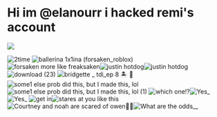 # Hi im @elanourr i hacked remi's account
![](https://komarev.com/ghpvc/?username=kingofalejandro&color=yellow&label=remist&abbreviated=true)

![2time](https://github.com/user-attachments/assets/ddba02b1-d33c-4bce-8b5e-d7247249dd32)
![ballerina 1x1ina (forsaken_roblox)](https://github.com/user-attachments/assets/58c561bd-4a7d-4398-aef8-e8ec19fa30f5)
![forsaken more like freaksaken](https://github.com/user-attachments/assets/04802b5f-b5af-49b0-852a-273584c1660d)![justin hotdog](https://github.com/user-attachments/assets/4fa06f74-be18-4032-b752-c850c9157760)![justin hotdog](https://github.com/user-attachments/assets/4fa06f74-be18-4032-b752-c850c9157760)![download (23)](https://github.com/user-attachments/assets/6ac25685-6990-4fa0-96ee-1690ad0ab28c)
![bridgette _ tdi_ep 8 🏝️ 🎥](https://github.com/user-attachments/assets/1c077319-554f-4417-ba81-c4fb32172db4)![some1 else prob did this, but I made this, lol](https://github.com/user-attachments/assets/593d7078-1fb6-43d5-9e08-e442cbceb583)
![some1 else prob did this, but I made this, lol (1)](https://github.com/user-attachments/assets/ec0fc3cb-2583-45a0-94ac-0212dc4df122)
![which one⁉️](https://github.com/user-attachments/assets/f2ccab56-8e26-43d3-a88e-64f3c5e75f40)![Yes_](https://github.com/user-attachments/assets/ab704406-dc00-4ae9-aa40-7aa948e967be)![Yes_](https://github.com/user-attachments/assets/ab704406-dc00-4ae9-aa40-7aa948e967be)
![get in](https://github.com/user-attachments/assets/0b9acb4b-3f15-4f03-bb53-3223e9f55595)![_stares at you like this_](https://github.com/user-attachments/assets/817cf60b-816d-4944-b67a-1fc89ffdf44e)
![Courtney and noah are scared of owen🙁😔](https://github.com/user-attachments/assets/251abf21-89b7-4b12-aaa1-62dc1e131d42)![What are the odds__](https://github.com/user-attachments/assets/5f3f1096-28f9-479c-aac9-b5c304af011e)




